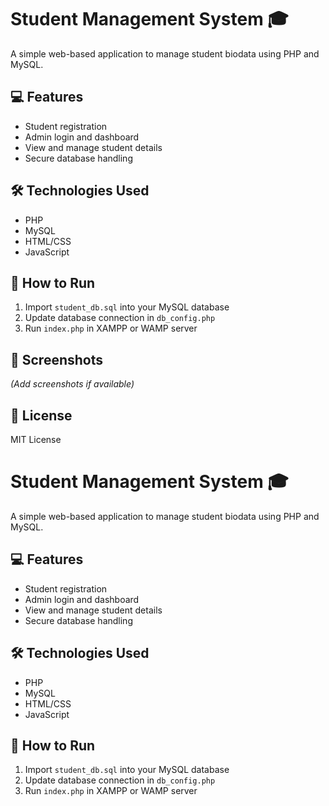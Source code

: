 # Student Management System 🎓

A simple web-based application to manage student biodata using PHP and MySQL.

## 💻 Features

- Student registration
- Admin login and dashboard
- View and manage student details
- Secure database handling

## 🛠️ Technologies Used

- PHP
- MySQL
- HTML/CSS
- JavaScript

## 🚀 How to Run

1. Import `student_db.sql` into your MySQL database
2. Update database connection in `db_config.php`
3. Run `index.php` in XAMPP or WAMP server

## 📸 Screenshots

*(Add screenshots if available)*

## 📄 License

MIT License
# Student Management System 🎓

A simple web-based application to manage student biodata using PHP and MySQL.

## 💻 Features

- Student registration
- Admin login and dashboard
- View and manage student details
- Secure database handling

## 🛠️ Technologies Used

- PHP
- MySQL
- HTML/CSS
- JavaScript

## 🚀 How to Run

1. Import `student_db.sql` into your MySQL database
2. Update database connection in `db_config.php`
3. Run `index.php` in XAMPP or WAMP server
